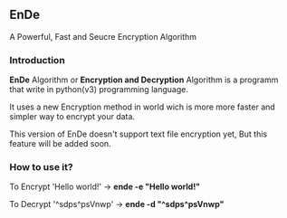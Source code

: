 ## EnDe
A Powerful, Fast and Seucre Encryption Algorithm


### Introduction
**EnDe** Algorithm or **Encryption and Decryption** Algorithm is a programm that write in python(v3) programming language.

It uses a new Encryption method in world wich is more more faster and simpler way to encrypt your data.

This version of EnDe doesn't support text file encryption yet, But this feature will be added soon.

### How to use it?
To Encrypt 'Hello world!' -> **ende -e "Hello world!"**

To Decrypt '^sdps^psVnwp' -> **ende -d "^sdps^psVnwp"**
